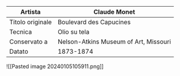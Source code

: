 | Artista | Claude Monet |
| ---- | ---- |
| Titolo originale | Boulevard des Capucines |
| Tecnica | Olio su tela |
| Conservato a | Nelson-Atkins Museum of Art, Missouri |
| Datato | 1873-1874 |

![[Pasted image 20240105105911.png]]